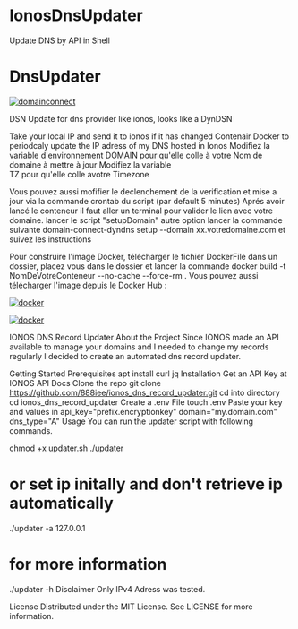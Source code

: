# IonosDnsUpdater
Update DNS by API in Shell
# DnsUpdater 
[![domainconnect](https://img.shields.io/static/v1?label=based_on&message=DomainConnectDDNS-Python&color=blue)](link=https://github.com/Domain-Connect/DomainConnectDDNS-Python,float="left")

DSN Update for dns provider like ionos, looks like a DynDSN 

Take your local IP and send it to ionos if it has changed 
Contenair Docker to periodcaly update the IP adress of my DNS hosted in Ionos 
Modifiez la variable d'environnement DOMAIN pour qu'elle colle à votre Nom de domaine à mettre à jour Modifiez la variable  
TZ pour qu'elle colle avotre Timezone 

Vous pouvez aussi mofifier le declenchement de la verification et mise a jour via la commande crontab du script (par default 5 minutes) 
Aprés avoir lancé le conteneur il faut aller un terminal pour valider le lien avec votre domaine. lancer le script "setupDomain" 
autre option lancer la commande suivante 
domain-connect-dyndns setup --domain xx.votredomaine.com 
et suivez les instructions 

Pour construire l'image Docker, télécharger le fichier DockerFile dans un dossier, placez vous dans le dossier et lancer la commande 
docker build -t NomDeVotreConteneur --no-cache --force-rm . 
Vous pouvez aussi télécharger l'image depuis le Docker Hub : 

[![docker](https://img.shields.io/static/v1?label=docker&message=Image_Docker_zipsme&color=green)](link=https://hub.docker.com/r/goodlinux/dnsupdater,float="left")

 
[![docker](https://img.shields.io/static/v1?label=docker&message=Image_Docker_zipsme&color=green)](link=https://hub.docker.com/r/goodlinux/dnsupdater,float="left")


 IONOS DNS Record Updater
 About the Project
 Since IONOS made an API available to manage your domains and I needed to change my records regularly I decided to create an automated dns record updater.

 Getting Started
 Prerequisites
 apt install curl jq
 Installation
 Get an API Key at IONOS API Docs
 Clone the repo
 git clone https://github.com/888iee/ionos_dns_record_updater.git
 cd into directory
 cd ionos_dns_record_updater
 Create a .env File
 touch .env
 Paste your key and values in
 api_key="prefix.encryptionkey"
 domain="my.domain.com"
 dns_type="A"
 Usage
 You can run the updater script with following commands.

 chmod +x updater.sh
 ./updater 
 # or set ip initally and don't retrieve ip automatically 
 ./updater -a 127.0.0.1
 # for more information
 ./updater -h
 Disclaimer
 Only IPv4 Adress was tested. 

 License
 Distributed under the MIT License. See LICENSE for more information.
